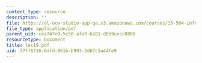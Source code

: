 ```yaml
---
content_type: resource
description: ''
file: https://ol-ocw-studio-app-qa.s3.amazonaws.com/courses/15-564-information-technology-i-spring-2003/37ff67160dfd961bb9932d67c5a44fe9_lec19.pdf
file_type: application/pdf
parent_uid: cea747e0-5c58-afe9-b281-d8b9cecc8800
resourcetype: Document
title: lec19.pdf
uid: 37ff6716-0dfd-961b-b993-2d67c5a44fe9
---
```

